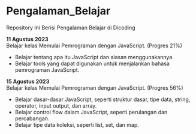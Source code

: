 # Pengalaman_Belajar
Repository Ini Berisi Pengalaman Belajar di Dicoding 

**11 Agustus 2023**  
Belajar kelas Memulai Pemrograman dengan JavaScript. (Progres 21%)
* Belajar tentang apa itu JavaScript dan alasan menggunakannya.
* Belajar tools yang dapat digunakan untuk menjalankan bahasa pemrograman JavaScript.

**15 Agustus 2023**  
Belajar kelas Memulai Pemrograman dengan JavaScript. (Progres 56%)
* Belajar dasar-dasar JavaScript, seperti struktur dasar, tipe data, string, operator, input output, dan array.
* Belajar control flow dalam JavaScript, seperti perulangan dan percabangan.
* Belajar tipe data koleksi, seperti list, set, dan map.
